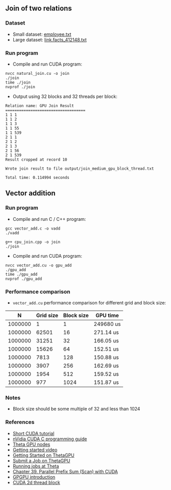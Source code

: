 ## Join of two relations
### Dataset
- Small dataset: [employee.txt](data/employee.txt)
- Large dataset: [link.facts_412148.txt](data/link.facts_412148.txt)

### Run program
- Compile and run CUDA program:
```commandline
nvcc natural_join.cu -o join
./join
time ./join
nvprof ./join
```
- Output using 32 blocks and 32 threads per block:
```shell
Relation name: GPU Join Result
===================================
1 1 1 
1 1 2 
1 1 3 
1 1 55 
1 1 539 
2 1 1 
2 1 2 
2 1 3 
2 1 56 
2 1 539 
Result cropped at record 10

Wrote join result to file output/join_medium_gpu_block_thread.txt

Total time: 0.114994 seconds
```
## Vector addition

### Run program
- Compile and run C / C++ program:
```commandline
gcc vector_add.c -o vadd
./vadd

g++ cpu_join.cpp -o join
./join
```

- Compile and run CUDA program:
```commandline
nvcc vector_add.cu -o gpu_add
./gpu_add
time ./gpu_add
nvprof ./gpu_add
```

### Performance comparison
- `vector_add.cu` performance comparison for different grid and block size:

| N       | Grid size | Block size | GPU time  |
|---------|-----------|------------|-----------|
| 1000000 | 1         | 1          | 249680 us |
| 1000000 | 62501     | 16         | 271.14 us |
| 1000000 | 31251     | 32         | 166.05 us |
| 1000000 | 15626     | 64         | 152.51 us |
| 1000000 | 7813      | 128        | 150.88 us |
| 1000000 | 3907      | 256        | 162.69 us |
| 1000000 | 1954      | 512        | 159.52 us |
| 1000000 | 977       | 1024       | 151.87 us |


### Notes
- Block size should be some multiple of 32 and less than 1024

### References
- [Short CUDA tutorial](https://cuda-tutorial.readthedocs.io/en/latest/tutorials/tutorial01/)
- [nVidia CUDA C programming guide](https://docs.nvidia.com/cuda/cuda-c-programming-guide/index.html)
- [Theta GPU nodes](https://www.alcf.anl.gov/support-center/theta-gpu-nodes)
- [Getting started video](https://www.alcf.anl.gov/support-center/theta-and-thetagpu/submit-job-theta)
- [Getting Started on ThetaGPU](https://www.alcf.anl.gov/support-center/theta-gpu-nodes/getting-started-thetagpu)
- [Submit a Job on ThetaGPU](https://www.alcf.anl.gov/support-center/theta-gpu-nodes/submit-job-thetagpu)
- [Running jobs at Theta](https://www.alcf.anl.gov/support-center/theta/running-jobs-and-submission-scripts)
- [Chapter 39. Parallel Prefix Sum (Scan) with CUDA](https://developer.nvidia.com/gpugems/gpugems3/part-vi-gpu-computing/chapter-39-parallel-prefix-sum-scan-cuda)
- [GPGPU introduction](https://github.com/McKizzle/Introduction-to-Concurrent-Programming/blob/master/Course/Lectures/CUDA/GPGPU_Introduction.md)
- [CUDA 2d thread block](http://www.mathcs.emory.edu/~cheung/Courses/355/Syllabus/94-CUDA/2D-grids.html)